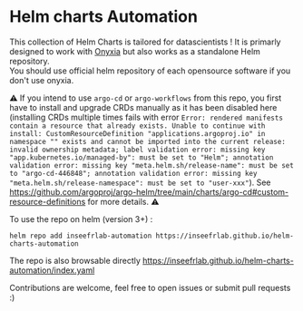 # Helm charts Automation

This collection of Helm Charts is tailored for datascientists !
It is primarly designed to work with [Onyxia](https://github.com/inseefrlab/onyxia) but also works as a standalone Helm repository.  
You should use official helm repository of each opensource software if you don't use onyxia.

:warning: If you intend to use `argo-cd` or `argo-workflows` from this repo, you first have to install and upgrade CRDs manually as it has been disabled here (installing CRDs multiple times fails with error `Error: rendered manifests contain a resource that already exists. Unable to continue with install: CustomResourceDefinition "applications.argoproj.io" in namespace "" exists and cannot be imported into the current release: invalid ownership metadata; label validation error: missing key "app.kubernetes.io/managed-by": must be set to "Helm"; annotation validation error: missing key "meta.helm.sh/release-name": must be set to "argo-cd-446848"; annotation validation error: missing key "meta.helm.sh/release-namespace": must be set to "user-xxx"`). See https://github.com/argoproj/argo-helm/tree/main/charts/argo-cd#custom-resource-definitions for more details. :warning:

To use the repo on helm (version 3+) :

```
helm repo add inseefrlab-automation https://inseefrlab.github.io/helm-charts-automation
```

The repo is also browsable directly https://inseefrlab.github.io/helm-charts-automation/index.yaml

Contributions are welcome, feel free to open issues or submit pull requests :)
